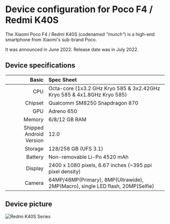 Device configuration for Poco F4 / Redmi K40S
=========================================

The Xiaomi Poco F4 / Redmi K40S (codenamed _"munch"_) is a high-end smartphone from Xiaomi's sub-brand Poco.

It was announced in June 2022. Release date was in July 2022.

## Device specifications

Basic   | Spec Sheet
-------:|:-------------------------
CPU     | Octa-core (1x3.2 GHz Kryo 585 & 3x2.42GHz Kryo 585 & 4x1.8GHz Kryo 585)
Chipset | Qualcomm SM8250 Snapdragon 870
GPU     | Adreno 650
Memory  | 6/8/12 GB RAM
Shipped Android Version | 12.0
Storage | 128/256 GB (UFS 3.1)
Battery | Non-removable Li-Po 4520 mAh
Display | 2400 x 1080 pixels, 6.67 inches (~395 ppi pixel density)
Camera  | 64MP/48MP(Primary), 8MP(Ultrawide), 2MP(Macro), single LED flash, 20MP(Selfie)

## Device picture


![Redmi K40S Series](https://www.giztop.com/media/catalog/product/cache/dc206057cdd42d7e34b9d36e347785ca/r/e/redmi_k40s.png "Redmi K40S Series")
